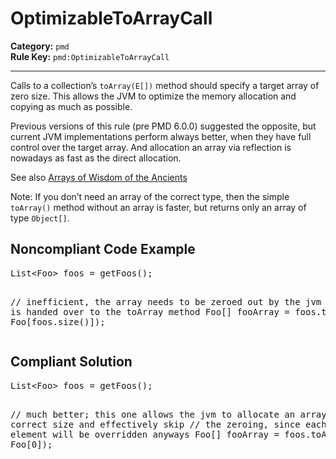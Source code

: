# OptimizableToArrayCall
**Category:** `pmd`<br/>
**Rule Key:** `pmd:OptimizableToArrayCall`<br/>


-----

<!-- (c) 2019 PMD -->
<p>
  Calls to a collection’s <code>toArray(E[])</code> method should specify a target array of zero size. This allows the
  JVM to
  optimize the memory allocation and copying as much as possible.
</p>
<p>
  Previous versions of this rule (pre PMD 6.0.0) suggested the opposite, but current JVM implementations
  perform always better, when they have full control over the target array. And allocation an array via
  reflection is nowadays as fast as the direct allocation.
</p>
<p>
  See also <a href="https://shipilev.net/blog/2016/arrays-wisdom-ancients/">Arrays of Wisdom of the Ancients</a>
</p>
<p>
  Note: If you don’t need an array of the correct type, then the simple <code>toArray()</code> method without an array
  is faster, but
  returns only an array of type <code>Object[]</code>.
</p>
<h2>Noncompliant Code Example</h2>
<pre>
List&lt;Foo&gt; foos = getFoos();

// inefficient, the array needs to be zeroed out by the jvm before it is handed over to the toArray method
Foo[] fooArray = foos.toArray(new Foo[foos.size()]);
</pre>
<h2>Compliant Solution</h2>
<pre>
List&lt;Foo&gt; foos = getFoos();

// much better; this one allows the jvm to allocate an array of the correct size and effectively skip
// the zeroing, since each array element will be overridden anyways
Foo[] fooArray = foos.toArray(new Foo[0]);
</pre>
